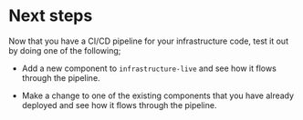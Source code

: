 # Next steps

Now that you have a CI/CD pipeline for your infrastructure code, test it out by doing one of the following;

- Add a new component to `infrastructure-live` and see how it flows through the pipeline.

- Make a change to one of the existing components that you have already deployed and see how it flows through the
  pipeline.


<!-- ##DOCS-SOURCER-START
{
  "sourcePlugin": "local-copier",
  "hash": "e60b6909a25e315724ca19125d51f4d4"
}
##DOCS-SOURCER-END -->
